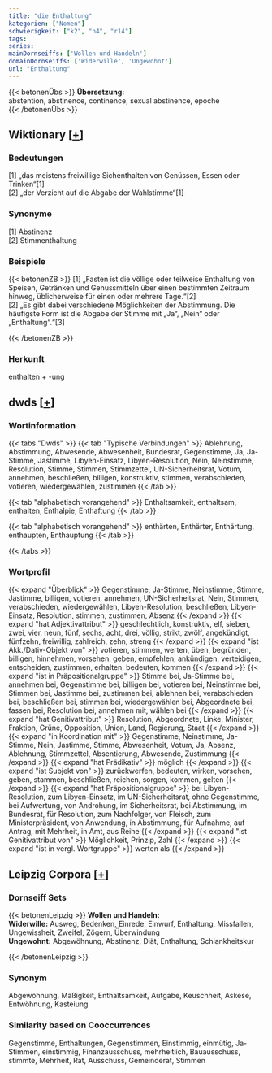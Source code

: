 ```yaml
---
title: "die Enthaltung"
kategorien: ["Nomen"]
schwierigkeit: ["k2", "h4", "r14"]
tags:
series:
mainDornseiffs: ['Wollen und Handeln']
domainDornseiffs: ['Widerwille', 'Ungewohnt']
url: "Enthaltung"
---
```


{{< betonenÜbs >}}
**Übersetzung:**  
abstention, abstinence, continence, sexual abstinence, epoche  
{{< /betonenÜbs >}}

## Wiktionary [[+](https://de.wiktionary.org/wiki/Enthaltung)]

### Bedeutungen
[1] „das meistens freiwillige Sichenthalten von Genüssen, Essen oder Trinken“[1]  
[2] „der Verzicht auf die Abgabe der Wahlstimme“[1]  

### Synonyme
[1] Abstinenz  
[2] Stimmenthaltung  

### Beispiele
{{< betonenZB >}}
[1] „Fasten ist die völlige oder teilweise Enthaltung von Speisen, Getränken und Genussmitteln über einen bestimmten Zeitraum hinweg, üblicherweise für einen oder mehrere Tage.“[2]  
[2] „Es gibt dabei verschiedene Möglichkeiten der Abstimmung. Die häufigste Form ist die Abgabe der Stimme mit „Ja“, „Nein“ oder „Enthaltung“.“[3]  

{{< /betonenZB >}}
### Herkunft
enthalten + -ung  



## dwds [[+](https://www.dwds.de/wb/Enthaltung)]

### Wortinformation
{{< tabs "Dwds" >}}
{{< tab "Typische Verbindungen" >}}
Ablehnung, Abstimmung, Abwesende, Abwesenheit, Bundesrat, Gegenstimme, Ja, Ja-Stimme, Jastimme, Libyen-Einsatz, Libyen-Resolution, Nein, Neinstimme, Resolution, Stimme, Stimmen, Stimmzettel, UN-Sicherheitsrat, Votum, annehmen, beschließen, billigen, konstruktiv, stimmen, verabschieden, votieren, wiedergewählen, zustimmen
{{< /tab >}}

{{< tab "alphabetisch vorangehend" >}}
Enthaltsamkeit, enthaltsam, enthalten, Enthalpie, Enthaftung
{{< /tab >}}

{{< tab "alphabetisch vorangehend" >}}
enthärten, Enthärter, Enthärtung, enthaupten, Enthauptung
{{< /tab >}}

{{< /tabs >}}

### Wortprofil
{{< expand "Überblick" >}} Gegenstimme, Ja-Stimme, Neinstimme, Stimme, Jastimme, billigen, votieren, annehmen, UN-Sicherheitsrat, Nein, Stimmen, verabschieden, wiedergewählen, Libyen-Resolution, beschließen, Libyen-Einsatz, Resolution, stimmen, zustimmen, Absenz {{< /expand >}}
{{< expand "hat Adjektivattribut" >}} geschlechtlich, konstruktiv, elf, sieben, zwei, vier, neun, fünf, sechs, acht, drei, völlig, strikt, zwölf, angekündigt, fünfzehn, freiwillig, zahlreich, zehn, streng {{< /expand >}}
{{< expand "ist Akk./Dativ-Objekt von" >}} votieren, stimmen, werten, üben, begründen, billigen, hinnehmen, vorsehen, geben, empfehlen, ankündigen, verteidigen, entscheiden, zustimmen, erhalten, bedeuten, kommen {{< /expand >}}
{{< expand "ist in Präpositionalgruppe" >}} Stimme bei, Ja-Stimme bei, annehmen bei, Gegenstimme bei, billigen bei, votieren bei, Neinstimme bei, Stimmen bei, Jastimme bei, zustimmen bei, ablehnen bei, verabschieden bei, beschließen bei, stimmen bei, wiedergewählen bei, Abgeordnete bei, fassen bei, Resolution bei, annehmen mit, wählen bei {{< /expand >}}
{{< expand "hat Genitivattribut" >}} Resolution, Abgeordnete, Linke, Minister, Fraktion, Grüne, Opposition, Union, Land, Regierung, Staat {{< /expand >}}
{{< expand "in Koordination mit" >}} Gegenstimme, Neinstimme, Ja-Stimme, Nein, Jastimme, Stimme, Abwesenheit, Votum, Ja, Absenz, Ablehnung, Stimmzettel, Absentierung, Abwesende, Zustimmung {{< /expand >}}
{{< expand "hat Prädikativ" >}} möglich {{< /expand >}}
{{< expand "ist Subjekt von" >}} zurückwerfen, bedeuten, wirken, vorsehen, geben, stammen, beschließen, reichen, sorgen, kommen, gelten {{< /expand >}}
{{< expand "hat Präpositionalgruppe" >}} bei Libyen-Resolution, zum Libyen-Einsatz, im UN-Sicherheitsrat, ohne Gegenstimme, bei Aufwertung, von Androhung, im Sicherheitsrat, bei Abstimmung, im Bundesrat, für Resolution, zum Nachfolger, von Fleisch, zum Ministerpräsident, von Anwendung, in Abstimmung, für Aufnahme, auf Antrag, mit Mehrheit, in Amt, aus Reihe {{< /expand >}}
{{< expand "ist Genitivattribut von" >}} Möglichkeit, Prinzip, Zahl {{< /expand >}}
{{< expand "ist in vergl. Wortgruppe" >}} werten als {{< /expand >}}

## Leipzig Corpora [[+](https://corpora.uni-leipzig.de/en/res?word=Enthaltung&corpusId=deu_newscrawl-public_2018)]

### Dornseiff Sets
{{< betonenLeipzig >}}
**Wollen und Handeln:**  
**Widerwille:** Ausweg, Bedenken, Einrede, Einwurf, Enthaltung, Missfallen, Ungewissheit, Zweifel, Zögern, Überwindung  
**Ungewohnt:** Abgewöhnung, Abstinenz, Diät, Enthaltung, Schlankheitskur  

{{< /betonenLeipzig >}}

### Synonym
Abgewöhnung, Mäßigkeit, Enthaltsamkeit, Aufgabe, Keuschheit, Askese, Entwöhnung, Kasteiung


### Similarity based on Cooccurrences
Gegenstimme, Enthaltungen, Gegenstimmen, Einstimmig, einmütig, Ja-Stimmen, einstimmig, Finanzausschuss, mehrheitlich, Bauausschuss, stimmte, Mehrheit, Rat, Ausschuss, Gemeinderat, Stimmen

